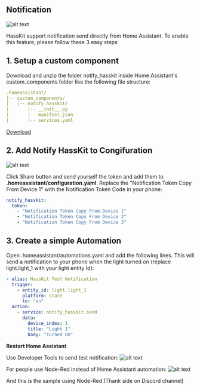 ## Notification

![alt text](https://github.com/tuanha2000vn/hasskit/blob/master/graphic%20template/Notification/image.png "Notification iOS")

HassKit support notification send directly from Home Assistant. To enable this feature, please follow these 3 easy steps

## 1. Setup a custom component

Download and unzip the folder notify_hasskit inside Home Assistant's custom_components folder like the following file structure:
```yaml
.homeassistant/
|-- custom_components/
|   |-- notify_hasskit/
|       |-- __init__.py
|       |-- manifest.json
|       |-- services.yaml
```
[Download](https://github.com/tuanha2000vn/hasskit/raw/master/custom_components/notify_hasskit.zip)
## 2. Add Notify HassKit to Congifuration

![alt text](https://github.com/tuanha2000vn/hasskit/blob/master/graphic%20template/Notification/token.png "Notification Token Guide")

Click Share button and send yourself the token and add them to **.homeassistant/configuration.yaml**. Replace the "Notification Token Copy From Device 1" with the Notification Token Code in your phone:
```yaml
notify_hasskit:
  token:
    - "Notification Token Copy From Device 1"
    - "Notification Token Copy From Device 2"
    - "Notification Token Copy From Device 3"
```
## 3. Create a simple Automation

Open .homeassistant/automations.yaml and add the following lines. This will send a notification to your phone when the light turned on (replace light.light_1 with your light entity Id):
```yaml
- alias: HassKit Test Notification
  trigger:
    - entity_id: light.light_1
      platform: state
      to: "on"
  action:
    - service: notify_hasskit.send
      data:
        device_index: 1
        title: "Light 1"
        body: "Turned On"
```

**Restart Home Assistant**

Use Developer Tools to send test notification:
![alt text](https://github.com/tuanha2000vn/hasskit/blob/master/graphic%20template/Notification/developer_tools.png "Notification Developer Tools")

For people use Node-Red instead of Home Assistant automation:
![alt text](https://github.com/tuanha2000vn/hasskit/blob/master/graphic%20template/Notification/node_red.png "Notification Node Red")

And this is the sample using Node-Red (Thank side on Discord channel)
